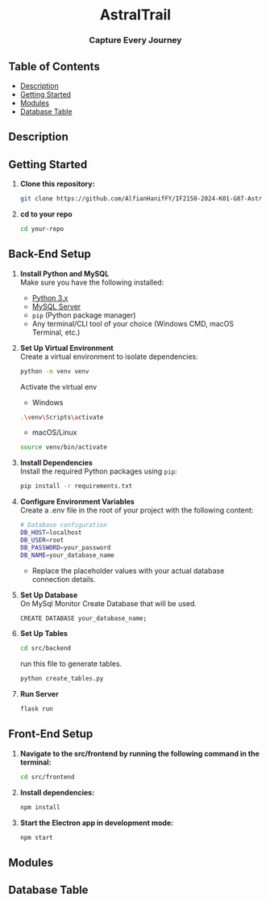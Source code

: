 <h1 align="center">AstralTrail</h1>
<h3 align="center">Capture Every Journey</h3>

## Table of Contents

- [Description](#description)
- [Getting Started](#getting-started)
- [Modules](#modules)
- [Database Table](#database-table)

## Description

## Getting Started

1. **Clone this repository:**
   ```bash
   git clone https://github.com/AlfianHanifFY/IF2150-2024-K01-G07-AstralTrail.git
   ```
2. **cd to your repo**
   ```bash
   cd your-repo
   ```

## Back-End Setup

1. **Install Python and MySQL**<br/>
   Make sure you have the following installed:

   - [Python 3.x](https://www.python.org/downloads/)
   - [MySQL Server](https://dev.mysql.com/downloads/)
   - `pip` (Python package manager)
   - Any terminal/CLI tool of your choice (Windows CMD, macOS Terminal, etc.)

2. **Set Up Virtual Environment** <br/>
   Create a virtual environment to isolate dependencies:

   ```bash
   python -m venv venv
   ```

   Activate the virtual env

   - Windows

   ```bash
   .\venv\Scripts\activate
   ```

   - macOS/Linux

   ```bash
   source venv/bin/activate
   ```

3. **Install Dependencies** <br/>
   Install the required Python packages using `pip`:

   ```bash
   pip install -r requirements.txt
   ```

4. **Configure Environment Variables** <br/>
   Create a .env file in the root of your project with the following content:

   ```bash
   # Database configuration
   DB_HOST=localhost
   DB_USER=root
   DB_PASSWORD=your_password
   DB_NAME=your_database_name
   ```

   - Replace the placeholder values with your actual database connection details.

5. **Set Up Database** <br/>
   On MySql Monitor Create Database that will be used.

   ```bash
   CREATE DATABASE your_database_name;
   ```

6. **Set Up Tables** <br/>

   ```bash
   cd src/backend
   ```

   run this file to generate tables.

   ```bash
   python create_tables.py
   ```

7. **Run Server** <br/>
   ```bash
   flask run
   ```

## Front-End Setup

1. **Navigate to the src/frontend by running the following command in the terminal:**

   ```bash
   cd src/frontend
   ```

2. **Install dependencies:**
   ```bash
   npm install
   ```
3. **Start the Electron app in development mode:**
   ```bash
   npm start
   ```

## Modules

## Database Table
